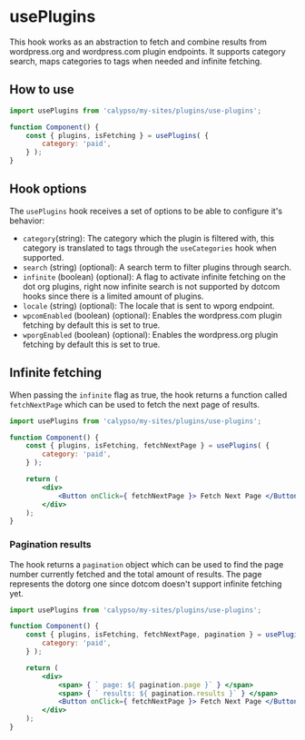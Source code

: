 # usePlugins

This hook works as an abstraction to fetch and combine results from wordpress.org and wordpress.com plugin endpoints. It supports category search, maps categories to tags when needed and infinite fetching.

## How to use

```js
import usePlugins from 'calypso/my-sites/plugins/use-plugins';

function Component() {
	const { plugins, isFetching } = usePlugins( {
		category: 'paid',
	} );
}
```

## Hook options

The `usePlugins` hook receives a set of options to be able to configure it's behavior:

- `category`(string): The category which the plugin is filtered with, this category is translated to tags through the `useCategories` hook when supported.
- `search` (string) (optional): A search term to filter plugins through search.
- `infinite` (boolean) (optional): A flag to activate infinite fetching on the dot org plugins, right now infinite search is not supported by dotcom hooks since there is a limited amount of plugins.
- `locale` (string) (optional): The locale that is sent to wporg endpoint.
- `wpcomEnabled` (boolean) (optional): Enables the wordpress.com plugin fetching by default this is set to true.
- `wporgEnabled` (boolean) (optional): Enables the wordpress.org plugin fetching by default this is set to true.

## Infinite fetching

When passing the `infinite` flag as true, the hook returns a function called `fetchNextPage` which can be used to fetch the next page of results.

```jsx
import usePlugins from 'calypso/my-sites/plugins/use-plugins';

function Component() {
	const { plugins, isFetching, fetchNextPage } = usePlugins( {
		category: 'paid',
	} );

	return (
		<div>
			<Button onClick={ fetchNextPage }> Fetch Next Page </Button>
		</div>
	);
}
```

### Pagination results

The hook returns a `pagination` object which can be used to find the page number currently fetched and the total amount of results. The page represents the dotorg one since dotcom doesn't support infinite fetching yet.

```jsx
import usePlugins from 'calypso/my-sites/plugins/use-plugins';

function Component() {
	const { plugins, isFetching, fetchNextPage, pagination } = usePlugins( {
		category: 'paid',
	} );

	return (
		<div>
			<span> { ` page: ${ pagination.page }` } </span>
			<span> { ` results: ${ pagination.results }` } </span>
			<Button onClick={ fetchNextPage }> Fetch Next Page </Button>
		</div>
	);
}
```
